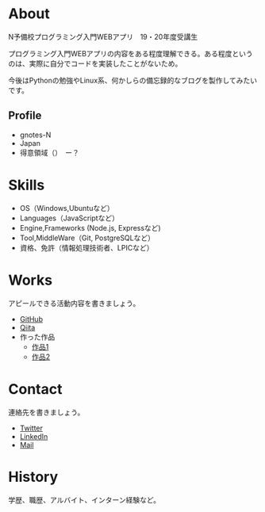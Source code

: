 # About
N予備校プログラミング入門WEBアプリ　19・20年度受講生

プログラミング入門WEBアプリの内容をある程度理解できる。ある程度というのは、実際に自分でコードを実装したことがないため。

今後はPythonの勉強やLinux系、何かしらの備忘録的なブログを製作してみたいです。

## Profile

- gnotes-N
- Japan
- 得意領域（）　ー？

# Skills
- OS（Windows,Ubuntuなど）
- Languages（JavaScriptなど）
- Engine,Frameworks (Node.js, Expressなど)
- Tool,MiddleWare（Git, PostgreSQLなど）
- 資格、免許（情報処理技術者、LPICなど）

# Works
アピールできる活動内容を書きましょう。
- [GitHub](GitHubのURL)
- [Qiita](QiitaのURL)
- 作った作品
  - [作品1](作品1のURL)
  - [作品2](作品2のURL)

# Contact
連絡先を書きましょう。
- [Twitter]()
- [LinkedIn]()
- [Mail]()

# History
学歴、職歴、アルバイト、インターン経験など。

